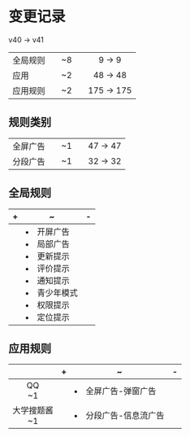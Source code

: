 # 变更记录

v40 -> v41

||||||
|-|:-:|:-:|:-:|:-:|
|全局规则||~8||9 -> 9|
|应用||~2||48 -> 48|
|应用规则||~2||175 -> 175|

## 规则类别

||||||
|-|:-:|:-:|:-:|:-:|
|全屏广告||~1||47 -> 47|
|分段广告||~1||32 -> 32|

## 全局规则

|+|~|-|
|-|-|-|
||<li>开屏广告<li>局部广告<li>更新提示<li>评价提示<li>通知提示<li>青少年模式<li>权限提示<li>定位提示||

## 应用规则

||+|~|-|
|:-:|-|-|-|
|QQ<br>~1||<li>全屏广告-弹窗广告||
|大学搜题酱<br>~1||<li>分段广告-信息流广告||
